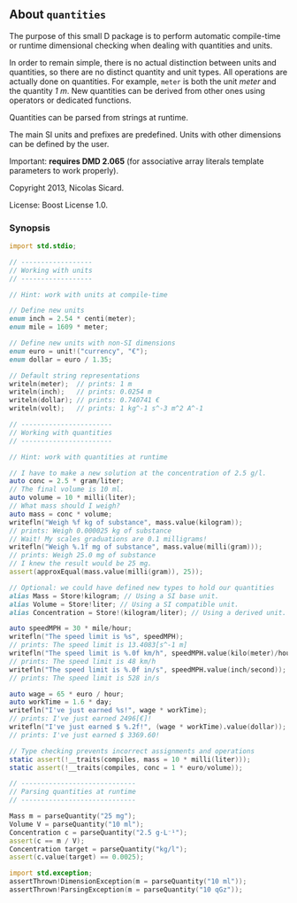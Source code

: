 ## About `quantities`

The purpose of this small D package is to perform automatic compile-time or
runtime dimensional checking when dealing with quantities and units.

In order to remain simple, there is no actual distinction between units and
quantities, so there are no distinct quantity and unit types. All operations
are actually done on quantities. For example, `meter` is both the unit _meter_
and the quantity _1 m_. New quantities can be derived from other ones using
operators or dedicated functions.

Quantities can be parsed from strings at runtime.

The main SI units and prefixes are predefined. Units with other dimensions can
be defined by the user.

Important: **requires DMD 2.065** (for associative array literals template
parameters to work properly).

Copyright 2013, Nicolas Sicard.

License: Boost License 1.0.

### Synopsis

```d
import std.stdio;

// ------------------
// Working with units
// ------------------

// Hint: work with units at compile-time

// Define new units
enum inch = 2.54 * centi(meter);
enum mile = 1609 * meter;

// Define new units with non-SI dimensions
enum euro = unit!("currency", "€");
enum dollar = euro / 1.35;

// Default string representations
writeln(meter);  // prints: 1 m
writeln(inch);   // prints: 0.0254 m
writeln(dollar); // prints: 0.740741 €
writeln(volt);   // prints: 1 kg^-1 s^-3 m^2 A^-1 

// -----------------------
// Working with quantities
// -----------------------

// Hint: work with quantities at runtime

// I have to make a new solution at the concentration of 2.5 g/l.
auto conc = 2.5 * gram/liter;
// The final volume is 10 ml.
auto volume = 10 * milli(liter);
// What mass should I weigh?
auto mass = conc * volume;
writefln("Weigh %f kg of substance", mass.value(kilogram)); 
// prints: Weigh 0.000025 kg of substance
// Wait! My scales graduations are 0.1 milligrams!
writefln("Weigh %.1f mg of substance", mass.value(milli(gram)));
// prints: Weigh 25.0 mg of substance
// I knew the result would be 25 mg.
assert(approxEqual(mass.value(milli(gram)), 25));

// Optional: we could have defined new types to hold our quantities
alias Mass = Store!kilogram; // Using a SI base unit.
alias Volume = Store!liter; // Using a SI compatible unit.
alias Concentration = Store!(kilogram/liter); // Using a derived unit.

auto speedMPH = 30 * mile/hour;
writefln("The speed limit is %s", speedMPH);
// prints: The speed limit is 13.4083[s^-1 m]
writefln("The speed limit is %.0f km/h", speedMPH.value(kilo(meter)/hour));
// prints: The speed limit is 48 km/h
writefln("The speed limit is %.0f in/s", speedMPH.value(inch/second));
// prints: The speed limit is 528 in/s

auto wage = 65 * euro / hour;
auto workTime = 1.6 * day;
writefln("I've just earned %s!", wage * workTime);
// prints: I've just earned 2496[€]!
writefln("I've just earned $ %.2f!", (wage * workTime).value(dollar));
// prints: I've just earned $ 3369.60!

// Type checking prevents incorrect assignments and operations
static assert(!__traits(compiles, mass = 10 * milli(liter)));
static assert(!__traits(compiles, conc = 1 * euro/volume));

// -----------------------------
// Parsing quantities at runtime
// -----------------------------

Mass m = parseQuantity("25 mg");
Volume V = parseQuantity("10 ml");
Concentration c = parseQuantity("2.5 g⋅L⁻¹");
assert(c == m / V);
Concentration target = parseQuantity("kg/l");
assert(c.value(target) == 0.0025);

import std.exception;
assertThrown!DimensionException(m = parseQuantity("10 ml"));
assertThrown!ParsingException(m = parseQuantity("10 qGz"));
```
